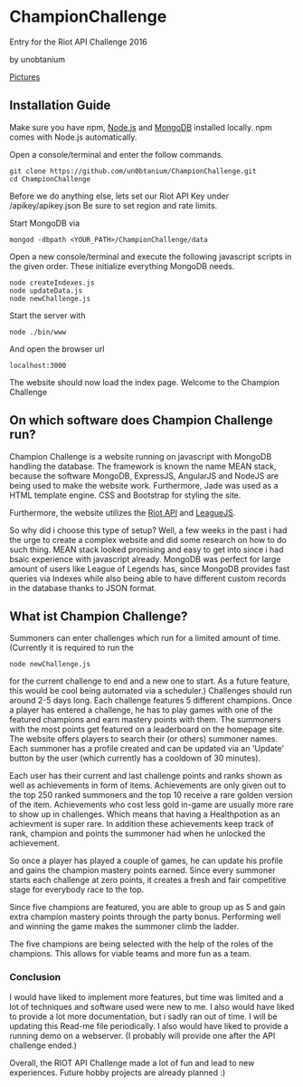 # ChampionChallenge
Entry for the Riot API Challenge 2016

by unobtanium

[Pictures](http://imgur.com/a/NZqgX)

## Installation Guide

Make sure you have npm, [Node.js](https://nodejs.org/en/) and [MongoDB](https://www.mongodb.com/download-center?jmp=nav#community) installed locally. npm comes with Node.js automatically.

Open a console/terminal and enter the follow commands.
```
git clone https://github.com/un0btanium/ChampionChallenge.git
cd ChampionChallenge
```

Before we do anything else, lets set our Riot API Key under /apikey/apikey.json
Be sure to set region and rate limits.


Start MongoDB via 
```
mongod -dbpath <YOUR_PATH>/ChampionChallenge/data
```

Open a new console/terminal and execute the following javascript scripts in the given order. These initialize everything MongoDB needs.
```
node createIndexes.js
node updateData.js
node newChallenge.js
```

Start the server with

```
node ./bin/www
```

And open the browser url
```
localhost:3000
```
The website should now load the index page.
Welcome to the Champion Challenge


## On which software does Champion Challenge run?

Champion Challenge is a website running on javascript with MongoDB handling the database. The framework is known the name MEAN stack, because the software MongoDB, ExpressJS, AngularJS and NodeJS are being used to make the website work. Furthermore, Jade was used as a HTML template engine. CSS and Bootstrap for styling the site.

Furthermore, the website utilizes the [Riot API](https://developer.riotgames.com/api/methods#!/1060) and [LeagueJS](https://github.com/claudiowilson/LeagueJS).

So why did i choose this type of setup? Well, a few weeks in the past i had the urge to create a complex website and did some research on how to do such thing. MEAN stack looked promising and easy to get into since i had bsaic experience with javascript already. MongoDB was perfect for large amount of users like League of Legends has, since MongoDB provides fast queries via Indexes while also being able to have different custom records in the database thanks to JSON format.


## What ist Champion Challenge?

Summoners can enter challenges which run for a limited amount of time. (Currently it is required to run the
```
node newChallenge.js
```
for the current challenge to end and a new one to start. As a future feature, this would be cool being automated via a scheduler.) Challenges should run around 2-5 days long.
Each challenge features 5 different champions. Once a player has entered a challenge, he has to play games with one of the featured champions and earn mastery points with them. The summoners with the most points get featured on a leaderboard on the homepage site.
The website offers players to search their (or others) summoner names. Each summoner has a profile created and can be updated via an 'Update' button by the user (which currently has a cooldown of 30 minutes).

Each user has their current and last challenge points and ranks shown as well as achievements in form of items. Achievements are only given out to the top 250 ranked summoners and the top 10 receive a rare golden version of the item. Achievements who cost less gold in-game are usually more rare to show up in challenges. Which means that having a Healthpotion as an achievment is super rare. In addition these achievements keep track of rank, champion and points the summoner had when he unlocked the achievement.

So once a player has played a couple of games, he can update his profile and gains the champion mastery points earned. Since every summoner starts each challenge at zero points, it creates a fresh and fair competitive stage for everybody race to the top.

Since five champions are featured, you are able to group up as 5 and gain extra champion mastery points through the party bonus. Performing well and winning the game makes the summoner climb the ladder.

The five champions are being selected with the help of the roles of the champions. This allows for viable teams and more fun as a team.



### Conclusion
I would have liked to implement more features, but time was limited and a lot of techniques and software used were new to me. I also would have liked to provide a lot more documentation, but i sadly ran out of time. I will be updating this Read-me file periodically. I also would have liked to provide a running demo on a webserver. (I probably will provide one after the API challenge ended.)

Overall, the RIOT API Challenge made a lot of fun and lead to new experiences. Future hobby projects are already planned :)





